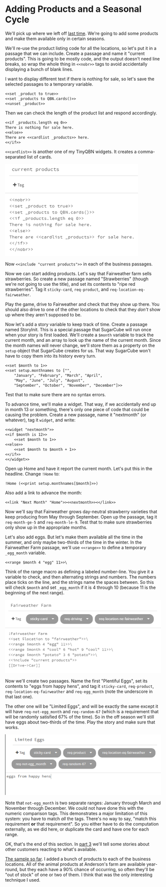 Adding Products and a Seasonal Cycle
====================================

We'll pick up where we left off [last time](tutorial-1.md). We're
going to add some products and make them available only in certain
seasons.

We'll re-use the product listing code for all the locations, so
let's put it in a passage that we can include. Create a passage
and name it "current products". This is going to be mostly code,
and the output doesn't need line breaks, so wrap the whole thing
in `<<nobr>>` tags to avoid accidentally displaying a bunch of
blank lines.

I want to display different text if there is nothing for sale, so
let's save the selected passages to a temporary variable.

	<<set _product to true>>
	<<set _products to QBN.cards()>>
	<<unset _product>>

Then we can check the length of the product list and respond
accordingly.

	<<if _products.length eq 0>>
	There is nothing for sale here.
	<<else>>
	There are <<cardlist _products>> here.
	<</if>>

`<<cardlist>>` is another one of my TinyQBN widgets. It creates a
comma-separated list of cards.

![current products passage](current-2.png)

Now `<<include "current products">>` in each of the business
passages.

Now we can start adding products. Let's say that Fairweather farm
sells strawberries. So create a new passage named "Strawberries"
(though we're not going to use the title), and set its contents to
"ripe red strawberries". Tag it `sticky-card`, `req-product`, and
`req-location-eq-fairweather`.

Play the game, drive to Fairweather and check that they show up
there. You should also drive to one of the other locations to
check that they *don't* show up where they aren't supposed to be.

Now let's add a story variable to keep track of time. Create a
passage named StoryInit. This is a special passage that SugarCube
will run once when your story is first loaded. We'll create a
`$month` variable to track the current month, and an array to look
up the name of the current month. Since the month names will never
change, we'll store them as a property on the `setup` object that
SugarCube creates for us. That way SugarCube won't have to copy
them into its history every turn.

	<<set $month to 1>>
	<<set setup.monthnames to ["",
		"January", "February", "March", "April",
		"May", "June", "July", "August",
		"September", "October", "November", "December"]>>

Test that to make sure there are no syntax errors.

To advance time, we'll make a widget. That way, if we accidentally
end up in month 13 or something, there's only one piece of code
that could be causing the problem. Create a new passage, name it
"nextmonth" (or whatever), tag it `widget`, and write:

	<<widget "nextmonth">>
	<<if $month is 12>>
		<<set $month to 1>>
	<<else>>
		<<set $month to $month + 1>>
	<</if>>
	<</widget>>

Open up Home and have it report the current month. Let's put this
in the headline. Change `!Home` to:

	!Home (<<print setup.monthnames[$month]>>)

Also add a link to advance the month:

	<<link "Next Month" "Home">><<nextmonth>><</link>>

Now we'll say that Fairweather grows day-neutral strawberry
varieties that keep producing from May through September. Open up
the passage, tag it `req-month-ge-5` and `req-month-le-9`. Test
that to make sure strawberries only show up in the appropriate
months.

Let's also add eggs. But let's make them available all the time in
the summer, and only maybe two-thirds of the time in the winter.
In the Fairweather Farm passage, we'll use `<<range>>` to define a
temporary `_egg_month` variable.

	<<range $month 4 "egg" 11>>\

Think of the range macro as defining a labeled number-line. You
give it a variable to check, and then alternating strings and
numbers. The numbers place ticks on the line, and the strings name
the spaces between. So this will check `$month` and set
`_egg_month` if it is 4 through 10 (because 11 is the beginning of
the next range).

![Fairweather Farm passage](fairweather-2.png)

Now we'll create two passages. Name the first "Plentiful Eggs", set
its contents to "eggs from happy hens", and tag it `sticky-card`,
`req-product`, `req-location-eq-fairweather` and `req-egg_month`
(note the underscore in that last one). 

The other one will be "Limited Eggs", and will be exactly the same
except it will have `req-not-egg_month` and `req-random-67` (which
is a requirement that will be randomly satisfied 67% of the time).
So in the off season we'll still have eggs about two-thirds of the
time. Play the story and make sure that works.

![Limited Eggs passage](eggs-2.png)

Note that `not-egg_month` is two separate ranges: January through
March and November through December. We could not have done this
with the numeric comparison tags. This demonstrates a major
limitation of this system: you have to match *all* the tags.
There's no way to say, "match this requirement **or** that
requirement". So you either have to do the computation externally,
as we did here, or duplicate the card and have one for each range.

OK, that's the end of this section. In [part 3](tutorial-3.md)
we'll tell some stories about other customers reacting to what's
available.

[The sample so
far](https://joshuagrams.github.io/tiny-qbn/examples/tutorial-2.html).
I added a bunch of products to each of the business locations. All
of the animal products at Anderson's farm are available
year-round, but they each have a 90% chance of occurring, so often
they'll be "out of stock" of one or two of them. I think that was
the only interesting technique I used.

